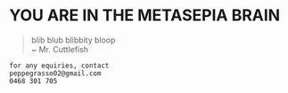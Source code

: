 # YOU ARE IN THE METASEPIA BRAIN



> blib blub blibbity bloop \
> ~ Mr. Cuttlefish

```
for any equiries, contact
peppegrasso02@gmail.com 
0468 301 705
```
